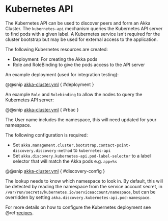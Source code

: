 # Kubernetes API

The Kubernetes API can be used to discover peers and form an Akka Cluster. The `kubernetes-api`
mechanism queries the Kubernetes API server to find pods with a given label. A Kubernetes service isn't required
for the cluster bootstrap but may be used for external access to the application.

The following Kubernetes resources are created:

* Deployment: For creating the Akka pods
* Role and RoleBinding to give the pods access to the API server

An example deployment (used for integration testing):

@@snip [akka-cluster.yml](/integration-test/kubernetes-api/kubernetes/akka-cluster.yml) { #deployment }

An example `Role` and `Rolebinding` to allow the nodes to query the Kubernetes API server:

@@snip [akka-cluster.yml](/integration-test/kubernetes-api/kubernetes/akka-cluster.yml) { #rbac }

The User name includes the namespace, this will need updated for your namespace.

The following configuration is required:

* Set `akka.management.cluster.bootstrap.contact-point-discovery.discovery-method` to `kubernetes-api`
* Set `akka.discovery.kubernetes-api.pod-label-selector` to a label selector that will match the Akka pods e.g. `app=%s`

@@snip [akka-cluster.yml](/integration-test/kubernetes-api/src/main/resources/application.conf) { #discovery-config }

The lookup needs to know which namespace to look in. By default, this will be detected by reading the namespace
from the service account secret, in `/var/run/secrets/kubernetes.io/serviceaccount/namespace`, but can be overridden by
setting `akka.discovery.kubernetes-api.pod-namespace`.

For more details on how to configure the Kubernetes deployment see @ref:[recipes](recipes.md).

